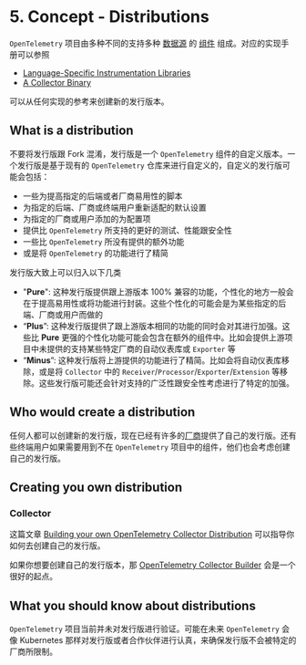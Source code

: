 # 5. Concept - Distributions

`OpenTelemetry` 项目由多种不同的支持多种 [数据源][1] 的  [组件][2] 组成。对应的实现手册可以参照

- [Language-Specific Instrumentation Libraries][3]
- [A Collector Binary][4]

可以从任何实现的参考来创建新的发行版本。

## What is a distribution

不要将发行版跟 Fork 混淆，发行版是一个 `OpenTelemetry` 组件的自定义版本。一个发行版是基于现有的 `OpenTelemetry` 仓库来进行自定义的，自定义的发行版可能会包括：

- 一些为提高指定的后端或者厂商易用性的脚本
- 为指定的后端、厂商或终端用户重新适配的默认设置
- 为指定的厂商或用户添加的为配置项
- 提供比 `OpenTelemetry` 所支持的更好的测试、性能跟安全性
- 一些比 `OpenTelemetry` 所没有提供的额外功能
- 或是将 `OpenTelemetry` 的功能进行了精简

发行版大致上可以归入以下几类

- "**Pure**": 这种发行版提供跟上游版本 100% 兼容的功能，个性化的地方一般会在于提高易用性或将功能进行封装。这些个性化的可能会是为某些指定的后端、厂商或用户而做的
- “**Plus**”: 这种发行版提供了跟上游版本相同的功能的同时会对其进行加强。这些比 **Pure** 更强的个性化功能可能会包含在额外的组件中。比如会提供上游项目中未提供的支持某些特定厂商的自动仪表库或 `Exporter` 等
- “**Minus**”: 这种发行版将上游提供的功能进行了精简。比如会将自动仪表库移除，或是将 `Collector` 中的 `Receiver`/`Processor`/`Exporter`/`Extension` 等移除。这些发行版可能还会针对支持的广泛性跟安全性考虑进行了特定的加强。

## Who would create a distribution

任何人都可以创建新的发行版，现在已经有许多的[厂商][5]提供了自己的发行版。还有些终端用户如果需要用到不在 `OpenTelemetry` 项目中的组件，他们也会考虑创建自己的发行版。

## Creating you own distribution

### Collector

这篇文章 [Building your own OpenTelemetry Collector Distribution][6] 可以指导你如何去创建自己的发行版。

如果你想要创建自己的发行版本，那 [OpenTelemetry Collector Builder][7] 会是一个很好的起点。

## What you should know about distributions

`OpenTelemetry` 项目当前并未对发行版进行验证。可能在未来 `OpenTelemetry` 会像 Kubernetes 那样对发行版或者合作伙伴进行认真，来确保发行版不会被特定的厂商所限制。

[1]:	https://opentelemetry.io/docs/concepts/data-sources
[2]:	https://opentelemetry.io/docs/concepts/components
[3]:	https://opentelemetry.io/docs/concepts/instrumenting
[4]:	https://opentelemetry.io/docs/concepts/data-collection
[5]:	https://opentelemetry.io/vendors
[6]:	https://medium.com/p/42337e994b63
[7]:	https://github.com/open-telemetry/opentelemetry-collector-builder